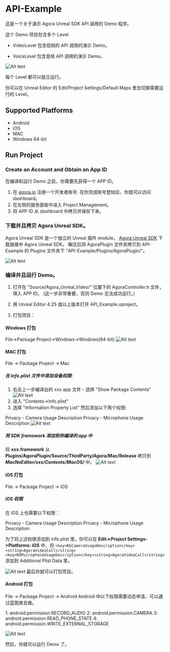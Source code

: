 # API-Example

这是一个关于演示 Agora Unreal SDK API 调用的 Demo 程序。

这个 Demo 项目包含多个 Level:

- VideoLevel  包含视频的 API 调用的演示 Demo。

- VoiceLevel  包含音频 API 调用的演示 Demo。

![Alt text](README_Picture/Level_List.png?raw=true "PackageProject")

每个 Level 都可以独立运行。

你可以在 Unreal Editor 的 Edit/Project Settings/Default Maps 里去切换需要运行的 Level。


## Supported Platforms

- Android
- iOS
- MAC
- Windows 64-bit

## Run Project

 ### Create an Account and Obtain an App ID

在编译和运行 Demo 之前，你需要先获得一个 APP ID。

1) 在 [agora.io](https://console.agora.io/projects?isTrusted=true) 注册一个开发者账号. 在你完成账号登陆后，你就可以访问 dashboard。
2) 在左侧的服务面板中进入 Project Management。
3) 将 APP ID 从 dashboard 中拷贝并保存下来。

### 下载并且拷贝 Agora Unreal SDK。
Agora Unreal SDK 是一个独立的 Unreal 插件 module。
[Agora Unreal SDK](https://download.agora.io/sdk/release/Agora_Unreal_SDK_3.4.5.246_audio_0926.zip)
下载链接中 Agora Unreal SDK， 解压后将 AgoraPlugin 文件夹拷贝到 API-Example 的 Plugins 文件夹下 "API-Example/Plugins/AgoraPlugin/"。

![Alt text](README_Picture/copy_plugin.png?raw=true "PackageProject")


### 编译并且运行 Demo。

1) 打开在 "Source/Agora_Unreal_Video/" 位置下的 AgoraController.h 文件，填入 APP ID。 (这一步非常重要，否则 Demo 无法成功运行。)

2) 用 Unreal Editor 4.25 或以上版本打开 API_Example.uproject。

3) 打包项目：

#### Windows 打包
File->Package Project->Windows->Windows(64-bit)
![Alt text](README_Picture/package.png?raw=true "PackageProject")

#### MAC 打包
File -> Package Project -> Mac

##### 在 info.plist 文件中添加设备权限:
1. 右击上一步编译出的 xxx.app 文件 - 选择 "Show Package Contents" 
![Alt text](README_Picture/Mac_package_add_permission.png?raw=true "PackageProject")
2. 进入 "Contents->Info.plist"
3. 选择 "Information Property List" 然后添加以下两个权限:

Privacy - Camera Usage Description
Privacy - Microphone Usage Description
![Alt text](README_Picture/Mac_package_add_permission2.png?raw=true "PackageProject")

##### 将 SDK framework 添加到你编译的 app 中
将 **xxx.framework** 从 **Plugins/AgoraPlugin/Source/ThirdParty/Agora/Mac/Release** 拷贝到 ***MacNoEditor/xxx/Contents/MacOS/*** 中。
![Alt text](README_Picture/Mac_package_add_framework.png?raw=true "PackageProject")


#### iOS 打包
File -> Package Project -> iOS


##### iOS 权限
在 iOS 上也需要以下权限：

Privacy - Camera Usage Description
Privacy - Microphone Usage Description

为了将上述权限添加到 info.plist 里，你可以在 **Edit->Project Settings->Platforms: iOS** 中，将 
`<key>NSCameraUsageDescription</key><string>AgoraVideoCall</string> <key>NSMicrophoneUsageDescription</key><string>AgoraVideoCall</string>`
添加到 Additional Plist Data 里。

![Alt text](README_Picture/iOS_add_permission.png?raw=true "PackageProject")
最后你就可以打包项目。

#### Android 打包
File -> Package Project -> Android
Android 中以下权限需要动态申请，可以通过蓝图类去做。

1: android.permission.RECORD_AUDIO
2: android.permission.CAMERA
3: android.permission.READ_PHONE_STATE
4: android.permission.WRITE_EXTERNAL_STORAGE

![Alt text](README_Picture/Android_permission.png?raw=true "PackageProject")

然后，你就可以运行 Demo 了。